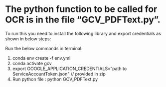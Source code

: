 # The python function to be called for OCR is in the file “GCV_PDFText.py”.

To run this you need to install the following library and export credentials as shown in below steps:

Run the below commands in terminal:

1. conda env create -f env.yml
2. conda activate gcv
3. export GOOGLE_APPLICATION_CREDENTIALS=“path to ServiceAccountToken.json" // provided in zip
4. Run python file : python GCV_PDFText.py

###
